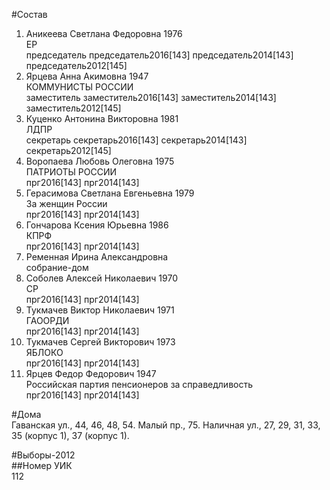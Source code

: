 #Состав  
1. Аникеева Светлана Федоровна 1976  
    ЕР  
    председатель председатель2016[143] председатель2014[143] председатель2012[145]  
2. Ярцева Анна Акимовна 1947  
    КОММУНИСТЫ РОССИИ  
    заместитель заместитель2016[143] заместитель2014[143] заместитель2012[145]  
3. Куценко Антонина Викторовна 1981  
    ЛДПР  
    секретарь секретарь2016[143] секретарь2014[143] секретарь2012[145]  
4. Воропаева Любовь Олеговна 1975  
    ПАТРИОТЫ РОССИИ  
    прг2016[143] прг2014[143]  
5. Герасимова Светлана Евгеньевна 1979  
    За женщин России  
    прг2016[143] прг2014[143]  
6. Гончарова Ксения Юрьевна 1986  
    КПРФ  
    прг2016[143] прг2014[143]  
7. Ременная Ирина Александровна  
    собрание-дом  
8. Соболев Алексей Николаевич 1970  
    СР  
    прг2016[143] прг2014[143]  
9. Тукмачев Виктор Николаевич 1971  
    ГАООРДИ  
    прг2016[143] прг2014[143]  
10. Тукмачев Сергей Викторович 1973  
    ЯБЛОКО  
    прг2016[143] прг2014[143]  
11. Ярцев Федор Федорович 1947  
    Российская партия пенсионеров за справедливость  
    прг2016[143] прг2014[143]  
  
#Дома  
Гаванская ул.,     44, 46, 48, 54. Малый пр.,   75. Наличная ул.,     27, 29, 31, 33, 35 (корпус 1), 37 (корпус 1).  
  
#Выборы-2012  
##Номер УИК  
112  
